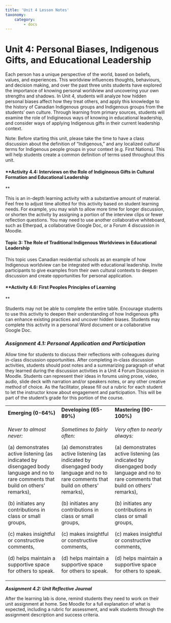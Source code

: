 ```yaml
---
title: 'Unit 4 Lesson Notes'
taxonomy:
    category:
        - docs
---
```

# Unit 4: Personal Biases, Indigenous Gifts, and Educational Leadership

Each person has a unique perspective of the world, based on beliefs, values, and experiences. This worldview influences thoughts, behaviours, and decision making, and over the past three units students have explored the importance of knowing personal worldview and uncovering your own strengths and shadows. In Unit 4, students will analyze how hidden personal biases affect how they treat others, and apply this knowledge to the history of Canadian Indigenous groups and Indigenous groups from the students’ own culture. Through learning from primary sources, students will examine the role of Indigineous ways of knowing in educational leadership, and consider ways of applying Indigenous gifts in their current leadership context.

Note: Before starting this unit, please take the time to have a class discussion about the definition of “Indigenous,” and any localized cultural terms for Indigenous people groups in your context (e.g. First Nations). This will help students create a common definition of terms used throughout this unit.

#### **Activity 4.4: Interviews on the Role of Indigineous Gifts in Cultural Formation and Educational Leadership  
**

This is an in-depth learning activity with a substantive amount of material. Feel free to adjust time allotted for this activity based on student learning needs. For example, you may wish to allow more time for longer discussion, or shorten the activity by assigning a portion of the interview clips or fewer reflection questions. You may need to use another collaborative whiteboard, such as Etherpad, a collaborative Google Doc, or a Forum 4 discussion in Moodle.

#### **Topic 3: The Role of Traditional Indigenous Worldviews in Educational Leadership**

This topic uses Canadian residential schools as an example of how Indigenous worldview can be integrated with educational leadership. Invite participants to give examples from their own cultural contexts to deepen discussion and create opportunities for personal application.

#### **Activity 4.6: First Peoples Principles of Learning  
**

Students may not be able to complete the entire table. Encourage students to use this activity to deepen their understanding of how Indigenous gifts can enhance existing practices and uncover hidden biases. Students may complete this activity in a personal Word document or a collaborative Google Doc.

### ***Assignment 4.1: Personal Application and Participation***

Allow time for students to discuss their reflections with colleagues during in-class discussion opportunities. After completing in-class discussion activities, students should post notes and a summarizing paragraph of what they learned during the discussion activities in a Unit 4 Forum Discussion in Moodle. Students can represent their ideas in forums using prose, video, audio, slide deck with narration and/or speakers notes, or any other creative method of choice. As the facilitator, please fill out a rubric for each student to let the instructor know about engagement and participation. This will be part of the student’s grade for this portion of the course.

<table>
<tbody>
<tr class="odd">
<td><strong>Emerging (0-64%)</strong></td>
<td><strong>Developing (65-89%)</strong></td>
<td><strong>Mastering (90-100%)</strong></td>
</tr>
<tr class="even">
<td><p><em>Never to almost never:</em></p>
<p>(a) demonstrates active listening (as indicated by disengaged body language and no to rare comments that build on others’ remarks),</p>
<p>(b) initiates any contributions in class or small groups,</p>
<p>(c) makes insightful or constructive comments,</p>
<p>(d) helps maintain a supportive space for others to speak.</p></td>
<td><p><em>Sometimes to fairly often:</em></p>
<p>(a) demonstrates active listening (as indicated by disengaged body language and no to rare comments that build on others’ remarks),</p>
<p>(b) initiates any contributions in class or small groups,</p>
<p>(c) makes insightful or constructive comments,</p>
<p>(d) helps maintain a supportive space for others to speak.</p></td>
<td><p><em>Very often to nearly always:</em></p>
<p>(a) demonstrates active listening (as indicated by disengaged body language and no to rare comments that build on others’ remarks),</p>
<p>(b) initiates any contributions in class or small groups,</p>
<p>(c) makes insightful or constructive comments,</p>
<p>(d) helps maintain a supportive space for others to speak.</p></td>
</tr>
</tbody>
</table>

***Assignment 4.2: Unit Reflective Journal***

After the learning lab is done, remind students they need to work on their unit assignment at home. See Moodle for a full explanation of what is expected, including a rubric for assessment, and walk students through the assignment description and success criteria.
